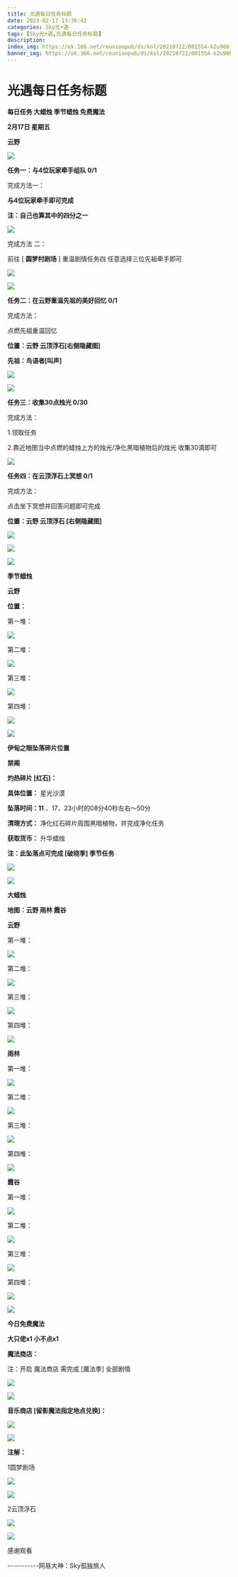 ```yaml
---
title: 光遇每日任务标题
date: 2023-02-17 13:36:41
categories: Sky光•遇
tags: [Sky光•遇,光遇每日任务标题]
description: 
index_img: https://ok.166.net/reunionpub/ds/kol/20210722/001554-k2u90bj7ay.png?imageView&thumbnail=600x0&type=jpg
banner_img: https://ok.166.net/reunionpub/ds/kol/20210722/001554-k2u90bj7ay.png?imageView&thumbnail=600x0&type=jpg
---
```

# 光遇每日任务标题
**每日任务 大蜡烛 季节蜡烛 免费魔法**

 **2月17日 星期五**

 **云野**

![](https://img.166.net/reunionpub/ds/kol/20230217/001937-jqmyanr1d5.jpeg)

 **任务一：与4位玩家牵手组队 0/1**

完成方法一：

 **与4位玩家牵手即可完成**

 **注：自己也算其中的四分之一**

![](https://img.166.net/reunionpub/ds/kol/20230217/000202-04tpdq8bwk.jpeg)

完成方法 二：

前往 [ **圆梦村剧场** ] 重温剧情任务四 任意选择三位先祖牵手即可

![](https://img.166.net/reunionpub/ds/kol/20230217/000216-5q2tr06nwc.jpeg)

![](https://img.166.net/reunionpub/ds/kol/20230217/000226-0ic7rz38jo.jpeg)

 **任务二：在云野重温先祖的美好回忆 0/1**

完成方法：

点燃先祖重温回忆

 **位置：云野 云顶浮石[右侧隐藏图]**

 **先祖：鸟语者[叫声]**

![](https://img.166.net/reunionpub/ds/kol/20230217/000520-mlkagep9q0.jpeg)

![](https://img.166.net/reunionpub/ds/kol/20230217/000538-hyken5tzmu.jpeg)

 **任务三：收集30点烛光 0/30**

完成方法：

1.领取任务

2.靠近地图当中点燃的蜡烛上方的烛光/净化黑暗植物后的烛光 收集30滴即可

![](https://img.166.net/reunionpub/ds/kol/20230215/000412-aws48i0oq7.jpg)

 **任务四：在云顶浮石上冥想 0/1**

完成方法：

点击坐下冥想并回答问题即可完成

 **位置：云野 云顶浮石 [右侧隐藏图]**

![](https://img.166.net/reunionpub/ds/kol/20230217/000621-v3awm5sfqh.jpg)

![](https://img.166.net/reunionpub/ds/kol/20230217/000631-fpdywzh8ji.jpg)

![](https://img.166.net/reunionpub/ds/kol/20221018/100256-wzutnocka0.png)

 **季节蜡烛**

 **云野**

 **位置：**

第一堆：

![](https://img.166.net/reunionpub/ds/kol/20230217/000806-5v8pi3w16a.jpeg)

第二堆：

![](https://img.166.net/reunionpub/ds/kol/20230217/000819-m3pust2fw0.jpeg)

第三堆：

![](https://img.166.net/reunionpub/ds/kol/20230217/000826-phrz34twfg.jpeg)

第四堆：

![](https://img.166.net/reunionpub/ds/kol/20230217/000835-e9z3moqg1h.jpeg)

![](https://img.166.net/reunionpub/ds/kol/20221130/005912-5mvshq9nf3.png)

 **伊甸之眼坠落碎片位置**

 **禁阁**

 **灼热碎片 [红石]：**

 **具体位置：** 星光沙漠

 **坠落时间：11** 、17、23小时的08分40秒左右～50分

 **清理方式：** 净化红石碎片周围黑暗植物，并完成净化任务

 **获取货币：** 升华蜡烛

 **注：此坠落点可完成  [破晓季] 季节任务**

![](https://img.166.net/reunionpub/ds/kol/20230217/000942-98wqlocem3.jpeg)

![](https://img.166.net/reunionpub/ds/kol/20221018/100256-wzutnocka0.png)

 **大蜡烛**

 **地图：云野 雨林 霞谷**

 **云野**

第一堆：

![](https://img.166.net/reunionpub/ds/kol/20230216/234438-t2sdo8ak1h.jpg)

第二堆：

![](https://img.166.net/reunionpub/ds/kol/20230216/234448-c1wpijnoa0.jpg)

第三堆：

![](https://img.166.net/reunionpub/ds/kol/20230216/234457-q7z4p62g81.jpg)

第四堆：

![](https://img.166.net/reunionpub/ds/kol/20230216/234506-ri81snd9oh.jpg)

 **雨林**

第一堆：

![](https://img.166.net/reunionpub/ds/kol/20230217/001154-ip9fgqe28c.jpg)

第二堆：

![](https://img.166.net/reunionpub/ds/kol/20230217/001205-rktidqbov3.jpeg)

第三堆：

![](https://img.166.net/reunionpub/ds/kol/20230217/001222-s9872apz4f.jpeg)

第四堆：

![](https://img.166.net/reunionpub/ds/kol/20230217/001231-1dli3npq4h.jpeg)

 **霞谷**

第一堆：

![](https://img.166.net/reunionpub/ds/kol/20230217/001309-7fkujeaovi.jpeg)

第二堆：

![](https://img.166.net/reunionpub/ds/kol/20230217/001320-pcw409v1i5.jpg)

第三堆：

![](https://img.166.net/reunionpub/ds/kol/20230217/001330-gbq80r1t3n.jpg)

第四堆：

![](https://img.166.net/reunionpub/ds/kol/20230217/001338-vhysnz9i3o.jpg)

![](https://img.166.net/reunionpub/ds/kol/20221018/100256-wzutnocka0.png)

 **今日免费魔法**

 **大只佬x1 小不点x1**

 **魔法商店：**

注：开启 魔法商店 需完成 [魔法季] 全部剧情

![](https://img.166.net/reunionpub/ds/kol/20221018/100559-oibznvdtus.png)

![](https://img.166.net/reunionpub/ds/kol/20230216/234539-0trd6g7q5u.jpeg)

 **音乐商店 [留影魔法指定地点兑换]：**

![](https://img.166.net/reunionpub/ds/kol/20230212/234240-s0w3hz1igl.jpeg)

 **![](https://img.166.net/reunionpub/ds/kol/20221018/100256-wzutnocka0.png)**

 **注解：**

1圆梦剧场

![](https://img.166.net/reunionpub/ds/kol/20230217/001435-3hj9ew1co4.jpeg)

![](https://img.166.net/reunionpub/ds/kol/20230217/001445-wjkarmq0pn.jpeg)

2云顶浮石

![](https://img.166.net/reunionpub/ds/kol/20230217/001420-qh8rn1wi3z.jpeg)

 **![](https://img.166.net/reunionpub/ds/kol/20221018/100256-wzutnocka0.png)**

感谢观看

\-----------网易大神：Sky孤独旅人

